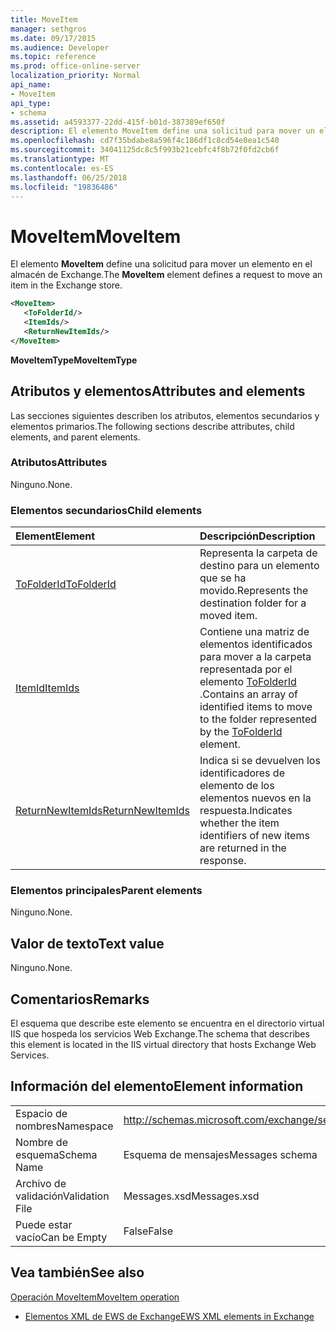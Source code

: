 ```yaml
---
title: MoveItem
manager: sethgros
ms.date: 09/17/2015
ms.audience: Developer
ms.topic: reference
ms.prod: office-online-server
localization_priority: Normal
api_name:
- MoveItem
api_type:
- schema
ms.assetid: a4593377-22dd-415f-b01d-387389ef650f
description: El elemento MoveItem define una solicitud para mover un elemento en el almacén de Exchange.
ms.openlocfilehash: cd7f35bdabe8a596f4c186df1c8cd54e0ea1c540
ms.sourcegitcommit: 34041125dc8c5f993b21cebfc4f8b72f0fd2cb6f
ms.translationtype: MT
ms.contentlocale: es-ES
ms.lasthandoff: 06/25/2018
ms.locfileid: "19836486"
---
```

# <a name="moveitem"></a><span data-ttu-id="b1491-103">MoveItem</span><span class="sxs-lookup"><span data-stu-id="b1491-103">MoveItem</span></span>

<span data-ttu-id="b1491-104">El elemento **MoveItem** define una solicitud para mover un elemento en el almacén de Exchange.</span><span class="sxs-lookup"><span data-stu-id="b1491-104">The **MoveItem** element defines a request to move an item in the Exchange store.</span></span> 
  
```XML
<MoveItem>
   <ToFolderId/>
   <ItemIds/>
   <ReturnNewItemIds/>
</MoveItem>
```

 <span data-ttu-id="b1491-105">**MoveItemType**</span><span class="sxs-lookup"><span data-stu-id="b1491-105">**MoveItemType**</span></span>
## <a name="attributes-and-elements"></a><span data-ttu-id="b1491-106">Atributos y elementos</span><span class="sxs-lookup"><span data-stu-id="b1491-106">Attributes and elements</span></span>

<span data-ttu-id="b1491-107">Las secciones siguientes describen los atributos, elementos secundarios y elementos primarios.</span><span class="sxs-lookup"><span data-stu-id="b1491-107">The following sections describe attributes, child elements, and parent elements.</span></span>
  
### <a name="attributes"></a><span data-ttu-id="b1491-108">Atributos</span><span class="sxs-lookup"><span data-stu-id="b1491-108">Attributes</span></span>

<span data-ttu-id="b1491-109">Ninguno.</span><span class="sxs-lookup"><span data-stu-id="b1491-109">None.</span></span>
  
### <a name="child-elements"></a><span data-ttu-id="b1491-110">Elementos secundarios</span><span class="sxs-lookup"><span data-stu-id="b1491-110">Child elements</span></span>

|<span data-ttu-id="b1491-111">**Element**</span><span class="sxs-lookup"><span data-stu-id="b1491-111">**Element**</span></span>|<span data-ttu-id="b1491-112">**Descripción**</span><span class="sxs-lookup"><span data-stu-id="b1491-112">**Description**</span></span>|
|:-----|:-----|
|[<span data-ttu-id="b1491-113">ToFolderId</span><span class="sxs-lookup"><span data-stu-id="b1491-113">ToFolderId</span></span>](tofolderid.md) <br/> |<span data-ttu-id="b1491-114">Representa la carpeta de destino para un elemento que se ha movido.</span><span class="sxs-lookup"><span data-stu-id="b1491-114">Represents the destination folder for a moved item.</span></span>  <br/> |
|[<span data-ttu-id="b1491-115">ItemId</span><span class="sxs-lookup"><span data-stu-id="b1491-115">ItemIds</span></span>](itemids.md) <br/> |<span data-ttu-id="b1491-116">Contiene una matriz de elementos identificados para mover a la carpeta representada por el elemento [ToFolderId](tofolderid.md) .</span><span class="sxs-lookup"><span data-stu-id="b1491-116">Contains an array of identified items to move to the folder represented by the [ToFolderId](tofolderid.md) element.</span></span>  <br/> |
|[<span data-ttu-id="b1491-117">ReturnNewItemIds</span><span class="sxs-lookup"><span data-stu-id="b1491-117">ReturnNewItemIds</span></span>](returnnewitemids.md) <br/> |<span data-ttu-id="b1491-118">Indica si se devuelven los identificadores de elemento de los elementos nuevos en la respuesta.</span><span class="sxs-lookup"><span data-stu-id="b1491-118">Indicates whether the item identifiers of new items are returned in the response.</span></span>  <br/> |
   
### <a name="parent-elements"></a><span data-ttu-id="b1491-119">Elementos principales</span><span class="sxs-lookup"><span data-stu-id="b1491-119">Parent elements</span></span>

<span data-ttu-id="b1491-120">Ninguno.</span><span class="sxs-lookup"><span data-stu-id="b1491-120">None.</span></span>
  
## <a name="text-value"></a><span data-ttu-id="b1491-121">Valor de texto</span><span class="sxs-lookup"><span data-stu-id="b1491-121">Text value</span></span>

<span data-ttu-id="b1491-122">Ninguno.</span><span class="sxs-lookup"><span data-stu-id="b1491-122">None.</span></span>
  
## <a name="remarks"></a><span data-ttu-id="b1491-123">Comentarios</span><span class="sxs-lookup"><span data-stu-id="b1491-123">Remarks</span></span>

<span data-ttu-id="b1491-124">El esquema que describe este elemento se encuentra en el directorio virtual IIS que hospeda los servicios Web Exchange.</span><span class="sxs-lookup"><span data-stu-id="b1491-124">The schema that describes this element is located in the IIS virtual directory that hosts Exchange Web Services.</span></span>
  
## <a name="element-information"></a><span data-ttu-id="b1491-125">Información del elemento</span><span class="sxs-lookup"><span data-stu-id="b1491-125">Element information</span></span>

|||
|:-----|:-----|
|<span data-ttu-id="b1491-126">Espacio de nombres</span><span class="sxs-lookup"><span data-stu-id="b1491-126">Namespace</span></span>  <br/> |http://schemas.microsoft.com/exchange/services/2006/messages  <br/> |
|<span data-ttu-id="b1491-127">Nombre de esquema</span><span class="sxs-lookup"><span data-stu-id="b1491-127">Schema Name</span></span>  <br/> |<span data-ttu-id="b1491-128">Esquema de mensajes</span><span class="sxs-lookup"><span data-stu-id="b1491-128">Messages schema</span></span>  <br/> |
|<span data-ttu-id="b1491-129">Archivo de validación</span><span class="sxs-lookup"><span data-stu-id="b1491-129">Validation File</span></span>  <br/> |<span data-ttu-id="b1491-130">Messages.xsd</span><span class="sxs-lookup"><span data-stu-id="b1491-130">Messages.xsd</span></span>  <br/> |
|<span data-ttu-id="b1491-131">Puede estar vacío</span><span class="sxs-lookup"><span data-stu-id="b1491-131">Can be Empty</span></span>  <br/> |<span data-ttu-id="b1491-132">False</span><span class="sxs-lookup"><span data-stu-id="b1491-132">False</span></span>  <br/> |
   
## <a name="see-also"></a><span data-ttu-id="b1491-133">Vea también</span><span class="sxs-lookup"><span data-stu-id="b1491-133">See also</span></span>



[<span data-ttu-id="b1491-134">Operación MoveItem</span><span class="sxs-lookup"><span data-stu-id="b1491-134">MoveItem operation</span></span>](moveitem-operation.md)


- [<span data-ttu-id="b1491-135">Elementos XML de EWS de Exchange</span><span class="sxs-lookup"><span data-stu-id="b1491-135">EWS XML elements in Exchange</span></span>](ews-xml-elements-in-exchange.md)

